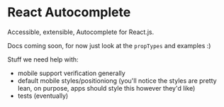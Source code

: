 React Autocomplete
==================

Accessible, extensible, Autocomplete for React.js.

Docs coming soon, for now just look at the `propTypes` and examples :)

Stuff we need help with:

- mobile support verification generally
- default mobile styles/positioniong (you'll notice the styles are
  pretty lean, on purpose, apps should style this however they'd like)
- tests (eventually)

